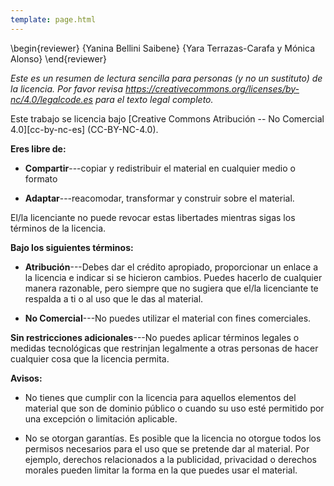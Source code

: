 ```yaml
---
template: page.html
---
```


\begin{reviewer}
{Yanina Bellini Saibene}
{Yara Terrazas-Carafa y Mónica Alonso}
\end{reviewer}

*Este es un resumen de lectura sencilla para personas (y no un sustituto) de la licencia.
Por favor revisa <https://creativecommons.org/licenses/by-nc/4.0/legalcode.es> para el texto legal completo.*

Este trabajo se licencia bajo
[Creative Commons Atribución -- No Comercial 4.0][cc-by-nc-es]
(CC-BY-NC-4.0).

**Eres libre de:**

- **Compartir**---copiar y redistribuir el material en cualquier medio o
  formato

- **Adaptar**---reacomodar, transformar y construir sobre el material.

El/la licenciante no puede revocar estas libertades mientras sigas los
términos de la licencia.

**Bajo los siguientes términos:**

- **Atribución**---Debes dar el crédito apropiado, proporcionar un enlace
  a la licencia e indicar si se hicieron cambios. Puedes hacerlo de cualquier manera
  razonable, pero siempre que no sugiera que el/la licenciante te respalda
  a ti o al uso que le das al material.

- **No Comercial**---No puedes utilizar el material con fines comerciales.

**Sin restricciones adicionales**---No puedes aplicar términos legales o
medidas tecnológicas que restrinjan legalmente a otras personas de hacer cualquier cosa
que la licencia permita.

**Avisos:**

- No tienes que cumplir con la licencia para aquellos elementos del
  material que son de dominio público o cuando su uso esté permitido
  por una excepción o limitación aplicable.

- No se otorgan garantías. Es posible que la licencia no otorgue
  todos los permisos necesarios para el uso que se pretende dar al material.
  Por ejemplo, derechos relacionados a la publicidad, privacidad o derechos morales
  pueden limitar la forma en la que puedes usar el material.